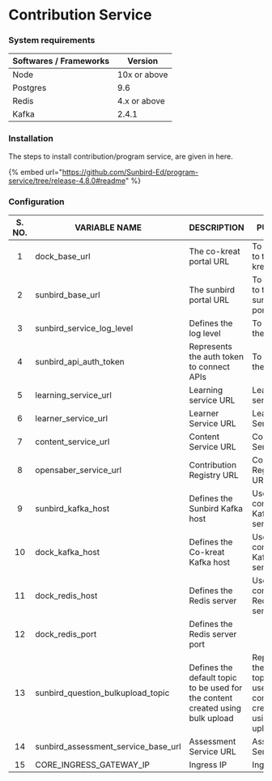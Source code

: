 # Contribution Service

### System requirements

| Softwares / Frameworks | Version      |
| ---------------------- | ------------ |
| Node                   | 10x or above |
| Postgres               | 9.6          |
| Redis                  | 4.x or above |
| Kafka                  | 2.4.1        |

### Installation

The steps to install contribution/program service, are given in here.

{% embed url="https://github.com/Sunbird-Ed/program-service/tree/release-4.8.0#readme" %}

### Configuration

| S. NO. | VARIABLE NAME                           | DESCRIPTION                                                                    | PURPOSE                                                                           | DEFAULT                            |   |
| :----: | --------------------------------------- | ------------------------------------------------------------------------------ | --------------------------------------------------------------------------------- | ---------------------------------- | - |
|    1   | dock\_base\_url                         | The co-kreat portal URL                                                        | To connect to the co-kreat portal                                                 | https://dockstaging.sunbirded.org  |   |
|    2   | sunbird\_base\_url                      | The sunbird portal URL                                                         | To connect to the sunbird portal                                                  | https://staging.sunbirded.org      |   |
|    3   | sunbird\_service\_log\_level            | Defines the log level                                                          | To define the log level                                                           | info                               |   |
|    4   | sunbird\_api\_auth\_token               | Represents the auth token to connect APIs                                      | To connect the services                                                           |                                    |   |
|    5   | learning\_service\_url                  | Learning service URL                                                           | Learning service URL                                                              | https://dock.sunbirded.org/action/ |   |
|    6   | learner\_service\_url                   | Learner Service URL                                                            | Learner Service URL                                                               |                                    |   |
|    7   | content\_service\_url                   | Content Service URL                                                            | Content Service URL                                                               | https://dock.sunbirded.org/action/ |   |
|    8   | opensaber\_service\_url                 | Contribution Registry URL                                                      | Contribution Registry URL                                                         |                                    |   |
|    9   | sunbird\_kafka\_host                    | Defines the Sunbird Kafka host                                                 | Used to connect to Kafka server                                                   |                                    |   |
|   10   | dock\_kafka\_host                       | Defines the Co-kreat Kafka host                                                | Used to connect to Kafka server                                                   |                                    |   |
|   11   | dock\_redis\_host                       | Defines the Redis server                                                       | Used to connect to Redis server                                                   |                                    |   |
|   12   | dock\_redis\_port                       | Defines the Redis server port                                                  |                                                                                   |                                    |   |
|   13   | sunbird\_question\_bulkupload\_topic    | Defines the default topic to be used for the content created using bulk upload | Represents the default topic to be used for the content created using bulk upload |                                    |   |
|   14   | sunbird\_assessment\_service\_base\_url | Assessment Service URL                                                         | Assessment Service URL                                                            |                                    |   |
|   15   | CORE\_INGRESS\_GATEWAY\_IP              | Ingress IP                                                                     | Ingress IP                                                                        |                                    |   |

